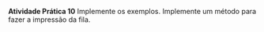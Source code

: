 **Atividade Prática 10**
        Implemente os exemplos.
        Implemente um método para fazer a impressão da fila.